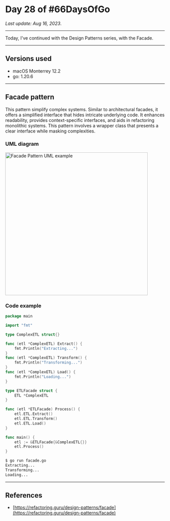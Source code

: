 # Day 28 of #66DaysOfGo

_Last update:  Aug 16, 2023_.

---

Today, I've continued with the Design Patterns series, with the Facade.

---

## Versions used

- macOS Monterrey 12.2
- go: 1.20.6

---

## Facade pattern

This pattern simplify complex systems. Similar to architectural facades, it offers a simplified interface that hides intricate underlying code. It enhances readability, provides context-specific interfaces, and aids in refactoring monolithic systems. This pattern involves a wrapper class that presents a clear interface while masking complexities.

### UML diagram

<img src="https://refactoring.guru/images/patterns/diagrams/facade/structure-indexed-2x.png" alt="Facade Pattern UML example" width="450"/>

### Code example

```go
package main

import "fmt"

type ComplexETL struct{}

func (etl *ComplexETL) Extract() {
    fmt.Println("Extracting...")
}
func (etl *ComplexETL) Transform() {
    fmt.Println("Transforming...")
}
func (etl *ComplexETL) Load() {
    fmt.Println("Loading...")
}

type ETLFacade struct {
    ETL *ComplexETL
}

func (etl *ETLFacade) Process() {
    etl.ETL.Extract()
    etl.ETL.Transform()
    etl.ETL.Load()
}

func main() {
    etl := &ETLFacade{&ComplexETL{}}
    etl.Process()
}
```

```bash
$ go run facade.go
Extracting...
Transforming...
Loading...
```

---

## References

- [https://refactoring.guru/design-patterns/facade](https://refactoring.guru/design-patterns/facade)
